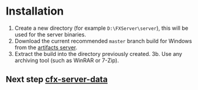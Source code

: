 # Installation

1. Create a new directory (for example `D:\FXServer\server`), this will be used for the server binaries.
2. Download the current recommended `master` branch build for Windows from the [artifacts server](https://runtime.fivem.net/artifacts/fivem/build_server_windows/master/).
3. Extract the build into the directory previously created.
3b. Use any archiving tool (such as WinRAR or 7-Zip).


## Next step [cfx-server-data](https://github.com/Mowayyy/cfx-server-data)
